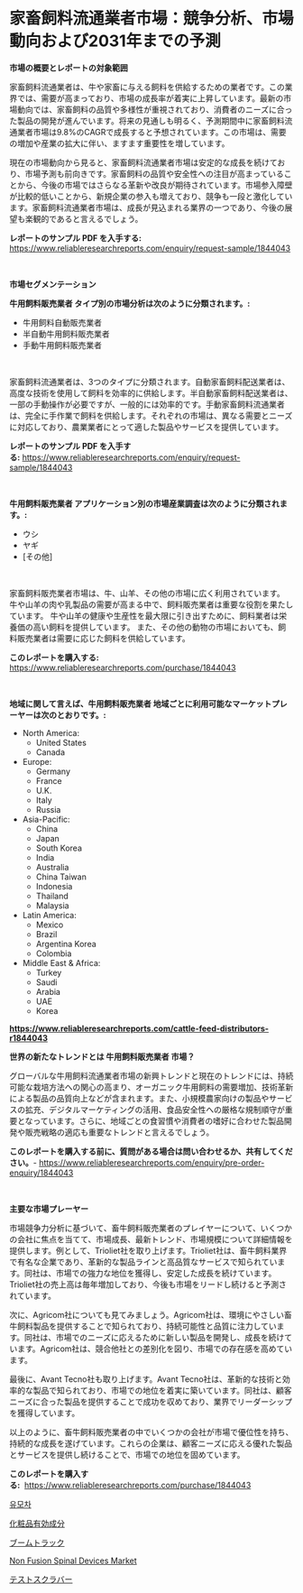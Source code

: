 <p><h1>家畜飼料流通業者市場：競争分析、市場動向および2031年までの予測</h1></p><p><strong>市場の概要とレポートの対象範囲</strong></p>
<p><p>家畜飼料流通業者は、牛や家畜に与える飼料を供給するための業者です。この業界では、需要が高まっており、市場の成長率が着実に上昇しています。最新の市場動向では、家畜飼料の品質や多様性が重視されており、消費者のニーズに合った製品の開発が進んでいます。将来の見通しも明るく、予測期間中に家畜飼料流通業者市場は9.8%のCAGRで成長すると予想されています。この市場は、需要の増加や産業の拡大に伴い、ますます重要性を増しています。</p><p>現在の市場動向から見ると、家畜飼料流通業者市場は安定的な成長を続けており、市場予測も前向きです。家畜飼料の品質や安全性への注目が高まっていることから、今後の市場ではさらなる革新や改良が期待されています。市場参入障壁が比較的低いことから、新規企業の参入も増えており、競争も一段と激化しています。家畜飼料流通業者市場は、成長が見込まれる業界の一つであり、今後の展望も楽観的であると言えるでしょう。</p></p>
<p><strong>レポートのサンプル PDF を入手する:</strong> <a href="https://www.reliableresearchreports.com/enquiry/request-sample/1844043">https://www.reliableresearchreports.com/enquiry/request-sample/1844043</a></p>
<p>&nbsp;</p>
<p><strong>市場セグメンテーション</strong></p>
<p><strong>牛用飼料販売業者 タイプ別の市場分析は次のように分類されます。:</strong></p>
<p><ul><li>牛用飼料自動販売業者</li><li>半自動牛用飼料販売業者</li><li>手動牛用飼料販売業者</li></ul></p>
<p>&nbsp;</p>
<p><p>家畜飼料流通業者は、3つのタイプに分類されます。自動家畜飼料配送業者は、高度な技術を使用して飼料を効率的に供給します。半自動家畜飼料配送業者は、一部の手動操作が必要ですが、一般的には効率的です。手動家畜飼料流通業者は、完全に手作業で飼料を供給します。それぞれの市場は、異なる需要とニーズに対応しており、農業業者にとって適した製品やサービスを提供しています。</p></p>
<p><strong>レポートのサンプル PDF を入手する:</strong>&nbsp;<a href="https://www.reliableresearchreports.com/enquiry/request-sample/1844043">https://www.reliableresearchreports.com/enquiry/request-sample/1844043</a></p>
<p>&nbsp;</p>
<p><strong> 牛用飼料販売業者 アプリケーション別の市場産業調査は次のように分類されます。:</strong></p>
<p><ul><li>ウシ</li><li>ヤギ</li><li>[その他]</li></ul></p>
<p>&nbsp;</p>
<p><p>家畜飼料販売業者市場は、牛、山羊、その他の市場に広く利用されています。 牛や山羊の肉や乳製品の需要が高まる中で、飼料販売業者は重要な役割を果たしています。 牛や山羊の健康や生産性を最大限に引き出すために、飼料業者は栄養価の高い飼料を提供しています。 また、その他の動物の市場においても、飼料販売業者は需要に応じた飼料を供給しています。</p></p>
<p><strong>このレポートを購入する:</strong>&nbsp; <a href="https://www.reliableresearchreports.com/purchase/1844043">https://www.reliableresearchreports.com/purchase/1844043</a></p>
<p>&nbsp;</p>
<p><strong>地域に関して言えば、牛用飼料販売業者 地域ごとに利用可能なマーケットプレーヤーは次のとおりです。:</strong></p>
<p><ul>
    <li>
        North America:
        <ul>
            <li>United States</li>
            <li>Canada</li>
        </ul>
    </li>
    <li>
        Europe:
        <ul>
            <li>Germany</li>
            <li>France</li>
            <li>U.K.</li>
            <li>Italy</li>
            <li>Russia</li>
        </ul>
    </li>
    <li>
        Asia-Pacific:
        <ul>
            <li>China</li>
            <li>Japan</li>
            <li>South Korea</li>
            <li>India</li>
            <li>Australia</li>
            <li>China Taiwan</li>
            <li>Indonesia</li>
            <li>Thailand</li>
            <li>Malaysia</li>
        </ul>
    </li>
    <li>
        Latin America:
        <ul>
            <li>Mexico</li>
            <li>Brazil</li>
            <li>Argentina Korea</li>
            <li>Colombia</li>
        </ul>
    </li>
    <li>
        Middle East & Africa:
        <ul>
            <li>Turkey</li>
            <li>Saudi</li>
            <li>Arabia</li>
            <li>UAE</li>
            <li>Korea</li>
        </ul>
    </li>
    </ul></p>
<p><strong><a href="https://www.reliableresearchreports.com/cattle-feed-distributors-r1844043">https://www.reliableresearchreports.com/cattle-feed-distributors-r1844043</a></strong>&nbsp;</p>
<p><strong>世界の新たなトレンドとは 牛用飼料販売業者 市場？</strong></p>
<p><p>グローバルな牛用飼料流通業者市場の新興トレンドと現在のトレンドには、持続可能な栽培方法への関心の高まり、オーガニック牛用飼料の需要増加、技術革新による製品の品質向上などが含まれます。また、小規模農家向けの製品やサービスの拡充、デジタルマーケティングの活用、食品安全性への厳格な規制順守が重要となっています。さらに、地域ごとの食習慣や消費者の嗜好に合わせた製品開発や販売戦略の適応も重要なトレンドと言えるでしょう。</p></p>
<p><strong>このレポートを購入する前に、質問がある場合は問い合わせるか、共有してください。</strong>- <a href="https://www.reliableresearchreports.com/enquiry/pre-order-enquiry/1844043">https://www.reliableresearchreports.com/enquiry/pre-order-enquiry/1844043</a></p>
<p>&nbsp;</p>
<p><strong>主要な市場プレーヤー</strong></p>
<p><p>市場競争力分析に基づいて、畜牛飼料販売業者のプレイヤーについて、いくつかの会社に焦点を当てて、市場成長、最新トレンド、市場規模について詳細情報を提供します。例として、Trioliet社を取り上げます。Trioliet社は、畜牛飼料業界で有名な企業であり、革新的な製品ラインと高品質なサービスで知られています。同社は、市場での強力な地位を獲得し、安定した成長を続けています。Trioliet社の売上高は毎年増加しており、今後も市場をリードし続けると予測されています。</p><p>次に、Agricom社についても見てみましょう。Agricom社は、環境にやさしい畜牛飼料製品を提供することで知られており、持続可能性と品質に注力しています。同社は、市場でのニーズに応えるために新しい製品を開発し、成長を続けています。Agricom社は、競合他社との差別化を図り、市場での存在感を高めています。</p><p>最後に、Avant Tecno社も取り上げます。Avant Tecno社は、革新的な技術と効率的な製品で知られており、市場での地位を着実に築いています。同社は、顧客ニーズに合った製品を提供することで成功を収めており、業界でリーダーシップを獲得しています。</p><p>以上のように、畜牛飼料販売業者の中でいくつかの会社が市場で優位性を持ち、持続的な成長を遂げています。これらの企業は、顧客ニーズに応える優れた製品とサービスを提供し続けることで、市場での地位を固めています。</p></p>
<p><strong>このレポートを購入する:</strong>&nbsp;&nbsp;<a href="https://www.reliableresearchreports.com/purchase/1844043">https://www.reliableresearchreports.com/purchase/1844043</a></p>
<p><p><a href="https://medium.com/@codinchelcea2022/%EC%9C%A0%EB%AA%A8%EC%B0%A8-%EC%8B%9C%EC%9E%A5-%EB%8F%99%ED%96%A5-%EB%B0%8F-2024-2031%EB%85%84%EA%B9%8C%EC%A7%80-%EC%98%88%EC%B8%A1%EB%90%9C-%EC%8B%9C%EC%9E%A5-%EB%B6%84%EC%84%9D-62ffad0b643b">유모차</a></p><p><a href="https://medium.com/@edwards13jessica/%E3%82%B3%E3%82%B9%E3%83%A1%E3%83%86%E3%82%A3%E3%83%83%E3%82%AF%E6%9C%89%E5%8A%B9%E6%88%90%E5%88%86%E5%B8%82%E5%A0%B4%E3%81%AE%E3%83%88%E3%83%AC%E3%83%B3%E3%83%89%E3%81%A8%E5%B8%82%E5%A0%B4%E5%88%86%E6%9E%90%E3%81%AF-2024%E5%B9%B4%E3%81%8B%E3%82%892031%E5%B9%B4%E3%81%BE%E3%81%A7%E3%81%AE%E4%BA%88%E6%B8%AC%E3%81%95%E3%82%8C%E3%81%A6%E3%81%84%E3%81%BE%E3%81%99-35ed6ef69c35">化粧品有効成分</a></p><p><a href="https://medium.com/@jonathanailey6577467/%E3%83%96%E3%83%BC%E3%83%A0%E3%83%88%E3%83%A9%E3%83%83%E3%82%AF%E3%82%B9%E5%B8%82%E5%A0%B4-2031%E5%B9%B4%E3%81%BE%E3%81%A7%E3%81%AE%E6%88%90%E5%8A%9F%E3%81%97%E3%81%9F%E3%83%93%E3%82%B8%E3%83%8D%E3%82%B9%E6%88%A6%E7%95%A5%E3%81%AE%E9%8D%B5-%E3%82%92%E4%BA%88%E6%B8%AC-b9d45e30ceff">ブームトラック</a></p><p><a href="https://github.com/Angelnienowdseej3e45z3p8c/Market-Research-Report-List-2/blob/main/non-fusion-spinal-devices-market.md">Non Fusion Spinal Devices Market</a></p><p><a href="https://github.com/vlcostes/Market-Research-Report-List-1/blob/main/714354022700.md">テストスクラバー</a></p></p>